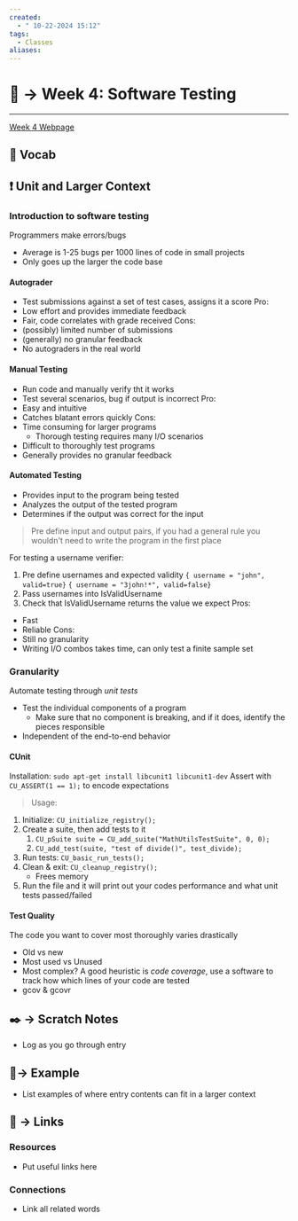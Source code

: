 ```yaml
---
created:
  - " 10-22-2024 15:12"
tags:
  - Classes
aliases:
---
```


# 📗 -> Week 4: Software Testing
---
[Week 4 Webpage](https://missing.cs.ucdavis.edu/modules/testing%20&%20debugging/software-testing/)

## 🎤 Vocab


## ❗ Unit and Larger Context
### Introduction to software testing
Programmers make errors/bugs
- Average is 1-25 bugs per 1000 lines of code in small projects
- Only goes up the larger the code base

#### Autograder
- Test submissions against a set of test cases, assigns it a score
Pro:
- Low effort and provides immediate feedback
- Fair, code correlates with grade received
Cons:
- (possibly) limited number of submissions
- (generally) no granular feedback
- No autograders in the real world

#### Manual Testing
- Run code and manually verify tht it works
- Test several scenarios, bug if output is incorrect
Pro:
- Easy and intuitive
- Catches blatant errors quickly
Cons:
- Time consuming for larger programs
	- Thorough testing requires many I/O scenarios
- Difficult to thoroughly test programs
- Generally provides no granular feedback


#### Automated Testing
- Provides input to the program being tested
- Analyzes the output of the tested program
- Determines if the output was correct for the input
> Pre define input and output pairs, if you had a general rule you wouldn't need to write the program in the first place

For testing a username verifier:
1) Pre define usernames and expected validity
	`{ username = "john", valid=true}`
	`{ username = "3john!*", valid=false}`
2) Pass usernames into IsValidUsername
3) Check that IsValidUsername returns the value we expect
Pros: 
- Fast
- Reliable
Cons:
- Still no granularity
- Writing I/O combos takes time, can only test a finite sample set

### Granularity
Automate testing through *unit tests*
- Test the individual components of a program
	- Make sure that no component is breaking, and if it does, identify the pieces responsible
- Independent of the end-to-end behavior

#### CUnit
Installation: `sudo apt-get install libcunit1 libcunit1-dev`
Assert with `CU_ASSERT(1 == 1);` to encode expectations

> Usage:
1) Initialize: `CU_initialize_registry();`
2) Create a suite, then add tests to it
	1) `CU_pSuite suite = CU_add_suite("MathUtilsTestSuite", 0, 0);`
	2) `CU_add_test(suite, "test of divide()", test_divide);`
3) Run tests: `CU_basic_run_tests();`
4) Clean & exit: `CU_cleanup_registry();`
	- Frees memory
5) Run the file and it will print out your codes performance and what unit tests passed/failed

#### Test Quality
The code you want to cover most thoroughly varies drastically
- Old vs new
- Most used vs Unused
- Most complex?
A good heuristic is *code coverage*, use a software to track how which lines of your code are tested 
- gcov & gcovr



## ✒️ -> Scratch Notes
- Log as you go through entry

## 🧪-> Example
- List examples of where entry contents can fit in a larger context

## 🔗 -> Links
### Resources
- Put useful links here

### Connections
- Link all related words
